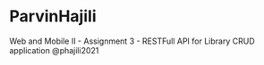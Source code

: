 # ParvinHajili
Web and Mobile II - Assignment 3 - RESTFull API for Library CRUD application @phajili2021
